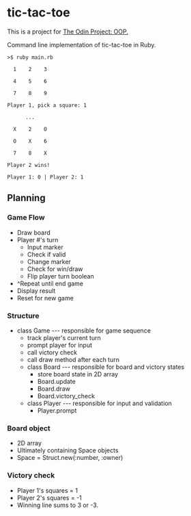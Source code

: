 # tic-tac-toe

This is a project for [The Odin Project: OOP.](https://www.theodinproject.com/courses/ruby-programming/lessons/oop)

Command line implementation of tic-tac-toe in Ruby.

```
>$ ruby main.rb

  1    2    3  

  4    5    6  

  7    8    9  

Player 1, pick a square: 1

      ...

  X    2    O  

  O    X    6  

  7    8    X  

Player 2 wins!

Player 1: 0 | Player 2: 1
```

## Planning

### Game Flow

- Draw board
- Player #'s turn
  - Input marker
  - Check if valid
  - Change marker
  - Check for win/draw
  - Flip player turn boolean
- ^Repeat until end game
- Display result
- Reset for new game

### Structure

- class Game --- responsible for game sequence
  - track player's current turn
  - prompt player for input
  - call victory check
  - call draw method after each turn
  - class Board --- responsible for board and victory states
    - store board state in 2D array
    - Board.update
    - Board.draw
    - Board.victory_check
  - class Player --- responsible for input and validation
    - Player.prompt

### Board object

- 2D array
- Ultimately containing Space objects
- Space = Struct.new(:number, :owner)

### Victory check

- Player 1's squares = 1
- Player 2's squares = -1
- Winning line sums to 3 or -3.
